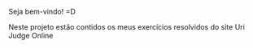 Seja bem-vindo! =D

Neste projeto estão contidos os meus exercícios resolvidos do site Uri Judge Online